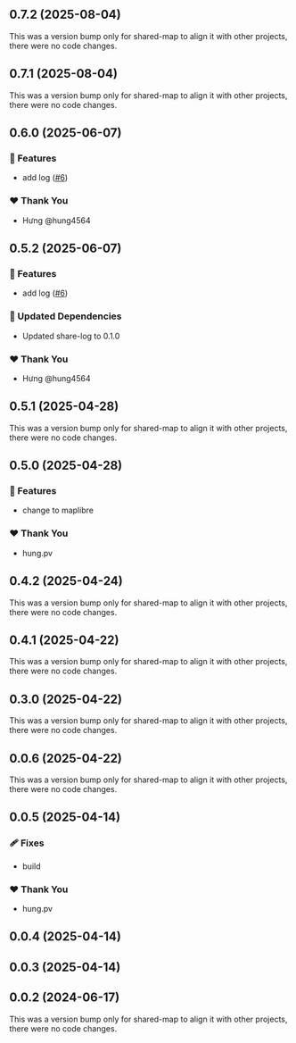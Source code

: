 ## 0.7.2 (2025-08-04)

This was a version bump only for shared-map to align it with other projects, there were no code changes.

## 0.7.1 (2025-08-04)

This was a version bump only for shared-map to align it with other projects, there were no code changes.

## 0.6.0 (2025-06-07)

### 🚀 Features

- add log ([#6](https://github.com/hung4564/vue-library/pull/6))

### ❤️ Thank You

- Hưng @hung4564

## 0.5.2 (2025-06-07)

### 🚀 Features

- add log ([#6](https://github.com/hung4564/vue-library/pull/6))

### 🧱 Updated Dependencies

- Updated share-log to 0.1.0

### ❤️ Thank You

- Hưng @hung4564

## 0.5.1 (2025-04-28)

This was a version bump only for shared-map to align it with other projects, there were no code changes.

## 0.5.0 (2025-04-28)

### 🚀 Features

- change to maplibre

### ❤️ Thank You

- hung.pv

## 0.4.2 (2025-04-24)

This was a version bump only for shared-map to align it with other projects, there were no code changes.

## 0.4.1 (2025-04-22)

This was a version bump only for shared-map to align it with other projects, there were no code changes.

## 0.3.0 (2025-04-22)

This was a version bump only for shared-map to align it with other projects, there were no code changes.

## 0.0.6 (2025-04-22)

This was a version bump only for shared-map to align it with other projects, there were no code changes.

## 0.0.5 (2025-04-14)

### 🩹 Fixes

- build

### ❤️ Thank You

- hung.pv

## 0.0.4 (2025-04-14)

## 0.0.3 (2025-04-14)

## 0.0.2 (2024-06-17)

This was a version bump only for shared-map to align it with other projects, there were no code changes.
